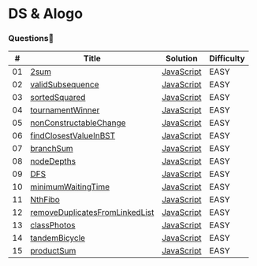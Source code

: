 # DS & Alogo

### Questions🧐

| #   | Title                                                                                                             | Solution                                                                                                     | Difficulty |
| --- | ----------------------------------------------------------------------------------------------------------------- | ------------------------------------------------------------------------------------------------------------ | ---------- |
| 01  | [2sum](https://github.com/AlankritVerma07/Prep-DS-Algo-/blob/master/3sum.txt)                                     | [JavaScript](https://github.com/AlankritVerma07/Prep-DS-Algo-/blob/master/3sum.js)                           | EASY       |
| 02  | [validSubsequence](https://github.com/AlankritVerma07/Prep-DS-Algo-/blob/master/validSubseq.txt)                  | [JavaScript](https://github.com/AlankritVerma07/Prep-DS-Algo-/blob/master/validSubseq.js)                    | EASY       |
| 03  | [sortedSquared](https://github.com/AlankritVerma07/Prep-DS-Algo-/blob/master/sortedSq.txt)                        | [JavaScript](https://github.com/AlankritVerma07/Prep-DS-Algo-/blob/master/sortedSquared.js)                  | EASY       |
| 04  | [tournamentWinner](https://github.com/AlankritVerma07/Prep-DS-Algo-/blob/master/tournamentWinner.txt)             | [JavaScript](https://github.com/AlankritVerma07/Prep-DS-Algo-/blob/master/tournamentWinnner.js)              | EASY       |
| 05  | [nonConstructableChange](https://github.com/AlankritVerma07/Prep-DS-Algo-/blob/master/nonConstructibleChange.txt) | [JavaScript](https://github.com/AlankritVerma07/Prep-DS-Algo-/blob/master/nonConstructibleChange.js)         | EASY       |
| 06  | [findClosestValueInBST](-----)                                                                                    | [JavaScript](https://github.com/AlankritVerma07/Prep-DS-Algo-/blob/master/findClosestValueBST.js)            | EASY       |
| 07  | [branchSum](-----)                                                                                                | [JavaScript](https://github.com/AlankritVerma07/Prep-DS-Algo-/blob/master/branchSum.js)                      | EASY       |
| 08  | [nodeDepths](-----)                                                                                               | [JavaScript](https://github.com/AlankritVerma07/Prep-DS-Algo-/blob/master/nodeDpths.js)                      | EASY       |
| 09  | [DFS](-----)                                                                                                      | [JavaScript](https://github.com/AlankritVerma07/Prep-DS-Algo-/blob/master/DFS.js)                            | EASY       |
| 10  | [minimumWaitingTime](-----)                                                                                       | [JavaScript](https://github.com/AlankritVerma07/Prep-DS-Algo-/blob/master/minWaitingTime.js)                 | EASY       |
| 11  | [NthFibo](-----)                                                                                                  | [JavaScript](https://github.com/AlankritVerma07/Prep-DS-Algo-/blob/master/nthFibo.js)                        | EASY       |
| 12  | [removeDuplicatesFromLinkedList](-----)                                                                           | [JavaScript](https://github.com/AlankritVerma07/Prep-DS-Algo-/blob/master/removeDuplicatesFromLinkedList.js) | EASY       |
| 13  | [classPhotos](-----)                                                                                              | [JavaScript](https://github.com/AlankritVerma07/Prep-DS-Algo-/blob/master/classPhotos.js)                    | EASY       |
| 14  | [tandemBicycle](-----)                                                                                            | [JavaScript](https://github.com/AlankritVerma07/Prep-DS-Algo-/blob/master/tandemBicycle.js)                  | EASY       |
| 15  | [productSum](-----)                                                                                               | [JavaScript](https://github.com/AlankritVerma07/Prep-DS-Algo-/blob/master/productSum.js)                     | EASY       |
